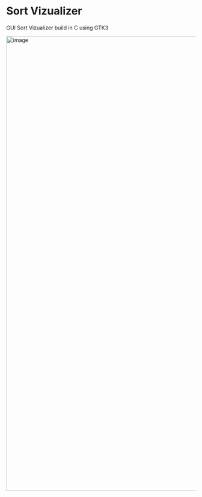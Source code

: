 # Sort Vizualizer
GUI Sort Vizualizer build in C using GTK3

<img width="1212" alt="image" src="https://github.com/user-attachments/assets/1a44f3dc-cc4f-4299-8cc3-058b983030b8" />
